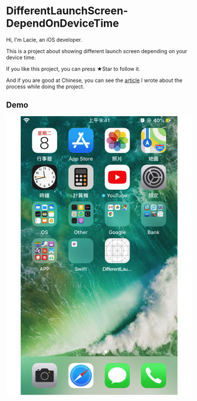 # DifferentLaunchScreen-DependOnDeviceTime
Hi, I'm Lacie, an iOS developer.

This is a project about showing different launch screen depending on your device time.

If you like this project, you can press ★Star to follow it.

And if you are good at Chinese, you can see the [article](https://ithelp.ithome.com.tw/articles/10225998) I wrote about the process while doing the project.

## Demo

<img src="https://github.com/yuyuma17/DifferentLaunchScreen-DependOnDeviceTime/blob/master/Demo/demo1.gif"> 
